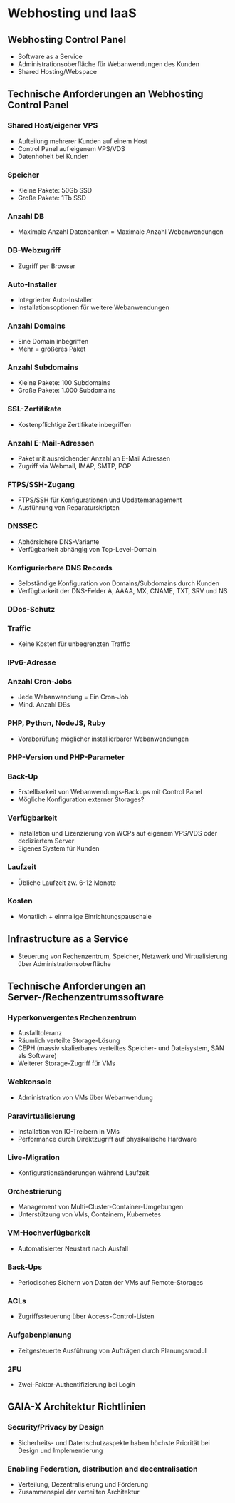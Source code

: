 # Webhosting und IaaS

## Webhosting Control Panel
- Software as a Service
- Administrationsoberfläche für Webanwendungen des Kunden
- Shared Hosting/Webspace

## Technische Anforderungen an Webhosting Control Panel

### Shared Host/eigener VPS
- Aufteilung mehrerer Kunden auf einem Host
- Control Panel auf eigenem VPS/VDS
- Datenhoheit bei Kunden

### Speicher
- Kleine Pakete: 50Gb SSD
- Große Pakete: 1Tb SSD

### Anzahl DB
- Maximale Anzahl Datenbanken = Maximale Anzahl Webanwendungen

### DB-Webzugriff
- Zugriff per Browser

### Auto-Installer
- Integrierter Auto-Installer
- Installationsoptionen für weitere Webanwendungen

### Anzahl Domains
- Eine Domain inbegriffen
- Mehr = größeres Paket

### Anzahl Subdomains
- Kleine Pakete: 100 Subdomains
- Große Pakete: 1.000 Subdomains

### SSL-Zertifikate
- Kostenpflichtige Zertifikate inbegriffen

### Anzahl E-Mail-Adressen
- Paket mit ausreichender Anzahl an E-Mail Adressen
- Zugriff via Webmail, IMAP, SMTP, POP

### FTPS/SSH-Zugang
- FTPS/SSH für Konfigurationen und Updatemanagement
- Ausführung von Reparaturskripten

### DNSSEC
- Abhörsichere DNS-Variante
- Verfügbarkeit abhängig von Top-Level-Domain

### Konfigurierbare DNS Records
- Selbständige Konfiguration von Domains/Subdomains durch Kunden
- Verfügbarkeit der DNS-Felder A, AAAA, MX, CNAME, TXT, SRV und NS

### DDos-Schutz

### Traffic
- Keine Kosten für unbegrenzten Traffic

### IPv6-Adresse

### Anzahl Cron-Jobs
- Jede Webanwendung = Ein Cron-Job
- Mind. Anzahl DBs

### PHP, Python, NodeJS, Ruby
- Vorabprüfung möglicher installierbarer Webanwendungen

### PHP-Version und PHP-Parameter

### Back-Up
- Erstellbarkeit von Webanwendungs-Backups mit Control Panel
- Mögliche Konfiguration externer Storages?

### Verfügbarkeit
- Installation und Lizenzierung von WCPs auf eigenem VPS/VDS oder dediziertem Server
- Eigenes System für Kunden

### Laufzeit
- Übliche Laufzeit zw. 6-12 Monate

### Kosten
- Monatlich + einmalige Einrichtungspauschale


## Infrastructure as a Service
- Steuerung von Rechenzentrum, Speicher, Netzwerk und Virtualisierung über Administrationsoberfläche

## Technische Anforderungen an Server-/Rechenzentrumssoftware

### Hyperkonvergentes Rechenzentrum
- Ausfalltoleranz
- Räumlich verteilte Storage-Lösung
- CEPH (massiv skalierbares verteiltes Speicher- und Dateisystem, SAN als Software)
- Weiterer Storage-Zugriff für VMs

### Webkonsole
- Administration von VMs über Webanwendung

### Paravirtualisierung
- Installation von IO-Treibern in VMs
- Performance durch Direktzugriff auf physikalische Hardware

### Live-Migration
- Konfigurationsänderungen während Laufzeit

### Orchestrierung
- Management von Multi-Cluster-Container-Umgebungen
- Unterstützung von VMs, Containern, Kubernetes

### VM-Hochverfügbarkeit
- Automatisierter Neustart nach Ausfall

### Back-Ups
- Periodisches Sichern von Daten der VMs auf Remote-Storages

### ACLs
- Zugriffssteuerung über Access-Control-Listen

### Aufgabenplanung
- Zeitgesteuerte Ausführung von Aufträgen durch Planungsmodul

### 2FU
- Zwei-Faktor-Authentifizierung bei Login

## GAIA-X Architektur Richtlinien

### Security/Privacy by Design
- Sicherheits- und Datenschutzaspekte haben höchste Priorität bei Design und Implementierung

### Enabling Federation, distribution and decentralisation
- Verteilung, Dezentralisierung und Förderung
- Zusammenspiel der verteilten Architektur
